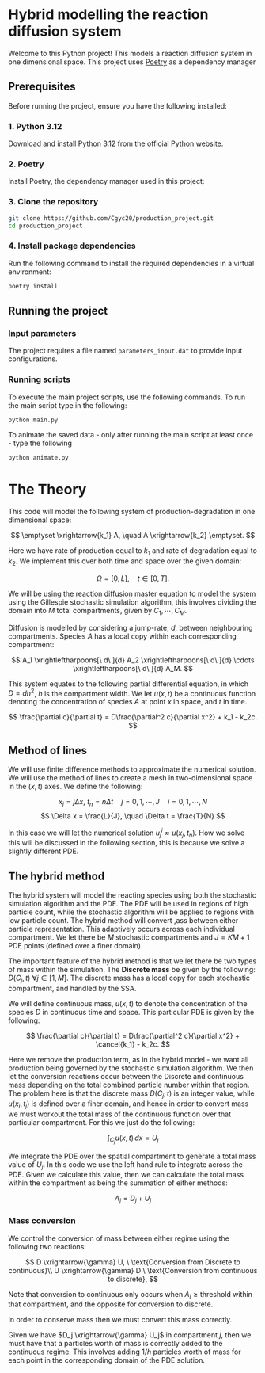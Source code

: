# Hybrid modelling the reaction diffusion system


Welcome to this Python project! This models a reaction diffusion system in one dimensional space. This project uses [Poetry](https://python-poetry.org/) as a dependency manager


## Prerequisites

Before running the project, ensure you have the following installed:

### 1. Python 3.12
Download and install Python 3.12 from the official [Python website](https://www.python.org/downloads/).

### 2. Poetry
Install Poetry, the dependency manager used in this project:


### 3. Clone the repository

```bash 
git clone https://github.com/Cgyc20/production_project.git
cd production_project
``` 

### 4. Install package dependencies
Run the following command to install the required dependencies in a virtual environment:

```bash 
poetry install
``` 

## Running the project

### Input parameters 



The project requires a file named `parameters_input.dat` to provide input configurations.


### Running scripts

To execute the main project scripts, use the following commands. To run the main script type in the following:

```bash 
python main.py 
``` 
To animate the saved data - only after running the main script at least once - type the following

```bash 
python animate.py
``` 



# The Theory
This code will model the following system of production-degradation in one dimensional space:

$$
\emptyset \xrightarrow{k_1} A, \quad A \xrightarrow{k_2} \emptyset.
$$

Here we have rate of production equal to $k_1$ and rate of degradation equal to $k_2$. We implement this over both time and space over the given domain:

$$
\Omega = [0,L], \quad  t \in [0,T].
$$

We will be using the reaction diffusion master equation to model the system using the Gillespie stochastic simulation algorithm, this involves dividing the domain into $M$ total compartments, given by $C_1, \cdots, C_M$. 

Diffusion is modelled by considering a jump-rate, $d$, between neighbouring compartments. Species $A$ has a local copy within each corresponding compartment:

$$
A_1 \xrightleftharpoons[\ d\ ]{d} A_2 \xrightleftharpoons[\ d\ ]{d} \cdots \xrightleftharpoons[\ d\ ]{d} A_M.
$$

This system equates to the following partial differential equation, in which $D = dh^2$, $h$ is the compartment width. We let $u(x,t)$ be a continuous function denoting the concentration of species $A$ at point $x$ in space, and $t$ in time.

$$
\frac{\partial c}{\partial t} = D\frac{\partial^2 c}{\partial x^2} + k_1 - k_2c.
$$

## Method of lines

We will use finite difference methods to approximate the numerical solution. We will use the method of lines to create a mesh in two-dimensional space in the $(x,t)$ axes. We define the following:

$$
x_j = j\Delta x, \ t_n=n\Delta t \quad j=0,1,\cdots ,J \quad i = 0,1,\cdots, N
$$
$$
\Delta x = \frac{L}{J}, \quad \Delta t = \frac{T}{N}
$$

In this case we will let the numerical solution $u^i_j \approx u(x_j,t_n)$. How we solve this will be discussed in the following section, this is because we solve a slightly different PDE.
## The hybrid method

The hybrid system will model the reacting species using both the stochastic simulation algorithm and the PDE. The PDE will be used in regions of high particle count, while the stochastic algorithm will be applied to regions with low particle count. The hybrid method will convert ,ass between either particle representation. This adaptively occurs across each individual compartment. We let there be $M$ stochastic compartments and $J = KM+1$ PDE points (defined over a finer domain). 

The important feature of the hybrid method is that we let there be two types of mass within the simulation. The **Discrete mass** be given by the following: $D(C_j,t) \ \forall j \in [1,M]$. The discrete mass has a local copy for each stochastic compartment, and handled by the SSA.

We will define continuous mass, $u(x,t)$ to denote the concentration of the species $D$ in continuous time and space. This particular PDE is given by the following:

$$
\frac{\partial c}{\partial t} = D\frac{\partial^2 c}{\partial x^2} + \cancel{k_1} - k_2c.
$$

Here we remove the production term, as in the hybrid model - we want all production being governed by the stochastic simulation algorithm. We then let the conversion reactions occur between the Discrete and continuous mass depending on the total combined particle number within that region. The problem here is that the discrete mass $D(C_j,t)$ is an integer value, while $u(x_i,t_j)$ is defined over a finer domain, and hence in order to convert mass we must workout the total mass of the continuous function over that particular compartment. For this we just do the following:

$$
\int_{C_j} u(x,t) \, dx = U_j
$$

We integrate the PDE over the spatial compartment to generate a total mass value of $U_j$. In this code we use the left hand rule to integrate across the PDE. Given we calculate this value, then we can calculate the total mass within the compartment as being the summation of either methods:

$$
A_j = D_j + U_j
$$

### Mass conversion

We control the conversion of mass between either regime using the following two reactions:

$$
D \xrightarrow{\gamma} U, \ \text{Conversion from Discrete to continuous}\\
U \xrightarrow{\gamma} D \ \text{Conversion from continuous to discrete}, 
$$

Note that conversion to continuous only occurs when $A_i \geq \text{threshold}$ within that compartment, and the opposite for conversion to discrete. 

In order to conserve mass then we must convert this mass correctly. 

Given we have $D_j \xrightarrow{\gamma} U_j$ in compartment $j$, then we must have that a particles worth of mass is correctly added to the continuous regime. This involves adding $1/h$ particles worth of mass for each point in the corresponding domain of the PDE solution. 

